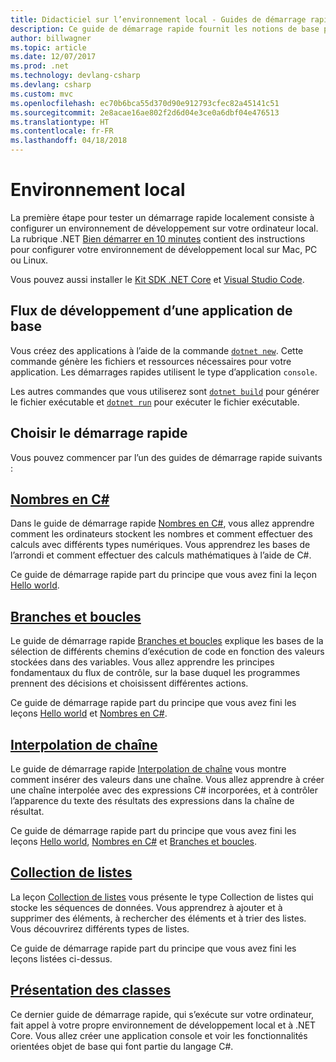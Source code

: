 ```yaml
---
title: Didacticiel sur l’environnement local - Guides de démarrage rapide local en C#
description: Ce guide de démarrage rapide fournit les notions de base pour exécuter des démarrages rapides localement
author: billwagner
ms.topic: article
ms.date: 12/07/2017
ms.prod: .net
ms.technology: devlang-csharp
ms.devlang: csharp
ms.custom: mvc
ms.openlocfilehash: ec70b6bca55d370d90e912793cfec82a45141c51
ms.sourcegitcommit: 2e8acae16ae802f2d6d04e3ce0a6dbf04e476513
ms.translationtype: HT
ms.contentlocale: fr-FR
ms.lasthandoff: 04/18/2018
---
```

# <a name="local-environment"></a>Environnement local

La première étape pour tester un démarrage rapide localement consiste à configurer un environnement de développement sur votre ordinateur local.
La rubrique .NET [Bien démarrer en 10 minutes](https://www.microsoft.com/net/core) contient des instructions pour configurer votre environnement de développement local sur Mac, PC ou Linux.

Vous pouvez aussi installer le [Kit SDK .NET Core](http://dot.net/core) et [Visual Studio Code](https://code.visualstudio.com/).

## <a name="basic-application-development-flow"></a>Flux de développement d’une application de base

Vous créez des applications à l’aide de la commande [`dotnet new`](../../core/tools/dotnet-new.md). Cette commande génère les fichiers et ressources nécessaires pour votre application. Les démarrages rapides utilisent le type d’application `console`.

Les autres commandes que vous utiliserez sont [`dotnet build`](../../core/tools/dotnet-build.md) pour générer le fichier exécutable et [`dotnet run`](../../core/tools/dotnet-run.md) pour exécuter le fichier exécutable.

## <a name="pick-your-quickstart"></a>Choisir le démarrage rapide

Vous pouvez commencer par l’un des guides de démarrage rapide suivants :

## <a name="numbers-in-cnumbers-in-csharp-localmd"></a>[Nombres en C#](numbers-in-csharp-local.md)

Dans le guide de démarrage rapide [Nombres en C#](numbers-in-csharp-local.md), vous allez apprendre comment les ordinateurs stockent les nombres et comment effectuer des calculs avec différents types numériques. Vous apprendrez les bases de l’arrondi et comment effectuer des calculs mathématiques à l’aide de C#. 

Ce guide de démarrage rapide part du principe que vous avez fini la leçon [Hello world](hello-world.yml).

## <a name="branches-and-loopsbranches-and-loops-localmd"></a>[Branches et boucles](branches-and-loops-local.md)

Le guide de démarrage rapide [Branches et boucles](branches-and-loops-local.md) explique les bases de la sélection de différents chemins d’exécution de code en fonction des valeurs stockées dans des variables. Vous allez apprendre les principes fondamentaux du flux de contrôle, sur la base duquel les programmes prennent des décisions et choisissent différentes actions. 

Ce guide de démarrage rapide part du principe que vous avez fini les leçons [Hello world](hello-world.yml) et [Nombres en C#](numbers-in-csharp-local.md).

## <a name="string-interpolationinterpolated-strings-localmd"></a>[Interpolation de chaîne](interpolated-strings-local.md)

Le guide de démarrage rapide [Interpolation de chaîne](interpolated-strings-local.md) vous montre comment insérer des valeurs dans une chaîne. Vous allez apprendre à créer une chaîne interpolée avec des expressions C# incorporées, et à contrôler l’apparence du texte des résultats des expressions dans la chaîne de résultat.

Ce guide de démarrage rapide part du principe que vous avez fini les leçons [Hello world](hello-world.yml), [Nombres en C#](numbers-in-csharp-local.md) et [Branches et boucles](branches-and-loops-local.md).

## <a name="list-collectionarrays-and-collectionsmd"></a>[Collection de listes](arrays-and-collections.md)

La leçon [Collection de listes](arrays-and-collections.md) vous présente le type Collection de listes qui stocke les séquences de données. Vous apprendrez à ajouter et à supprimer des éléments, à rechercher des éléments et à trier des listes. Vous découvrirez différents types de listes. 

Ce guide de démarrage rapide part du principe que vous avez fini les leçons listées ci-dessus.

## <a name="introduction-to-classesintroduction-to-classesmd"></a>[Présentation des classes](introduction-to-classes.md)

Ce dernier guide de démarrage rapide, qui s’exécute sur votre ordinateur, fait appel à votre propre environnement de développement local et à .NET Core.
Vous allez créer une application console et voir les fonctionnalités orientées objet de base qui font partie du langage C#.
